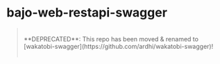 # bajo-web-restapi-swagger

> <br />
> **DEPRECATED**: This repo has been moved & renamed to [wakatobi-swagger](https://github.com/ardhi/wakatobi-swagger)!<br />
> <br />
